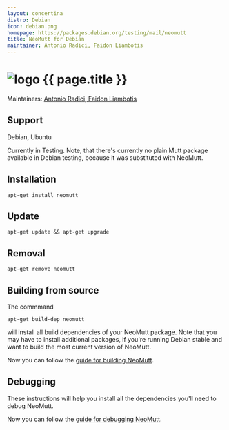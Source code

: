 ```yaml
---
layout: concertina
distro: Debian
icon: debian.png
homepage: https://packages.debian.org/testing/mail/neomutt
title: NeoMutt for Debian
maintainer: Antonio Radici, Faidon Liambotis
---
```


# ![logo](/images/distros/{{page.icon}}) {{ page.title }}

Maintainers: [Antonio Radici, Faidon Liambotis](email:pkg-mutt-maintainers@lists.alioth.debian.org)

## Support <a class="offset" id="support"></a>

Debian, Ubuntu

Currently in Testing. Note, that there's currently no plain Mutt package
available in Debian testing, because it was substituted with NeoMutt.

## Installation <a class="offset" id="install"></a>

```reply
apt-get install neomutt
```

## Update <a class="offset" id="update"></a>

```reply
apt-get update && apt-get upgrade
```
## Removal <a class="offset" id="remove"></a>

```reply
apt-get remove neomutt
```

## Building from source <a class="offset" id="build"></a>

The commmand

```reply
apt-get build-dep neomutt
```

will install all build dependencies of your NeoMutt package. Note that you may
have to install additional packages, if you're running Debian stable and want
to build the most current version of NeoMutt.

Now you can follow the [guide for building NeoMutt](/dev/build).

## Debugging <a class="offset" id="debug"></a>

These instructions will help you install all the dependencies you'll need to
debug NeoMutt.

Now you can follow the [guide for debugging NeoMutt](/dev/debug).


